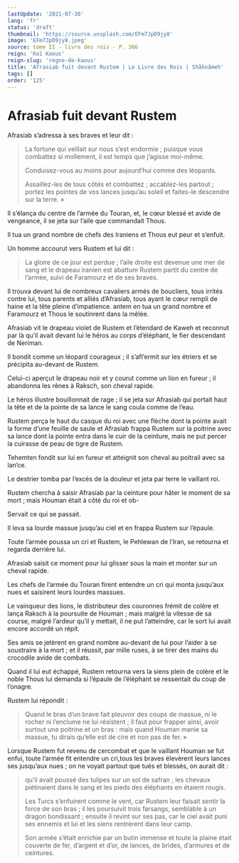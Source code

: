 ```yaml
---
lastUpdate: '2021-07-30'
lang: 'fr'
status: 'draft'
thumbnail: 'https://source.unsplash.com/EFm7JpD9jy8'
image: 'EFm7JpD9jy8.jpeg'
source: tome II - livre des rois - P. 366
reign: 'Keï Kaous'
reign-slug: 'regne-de-kaous'
title: 'Afrasiab fuit devant Rustem | Le Livre des Rois | Shâhnâmeh'
tags: []
order: '125'
---
```


<!-- LTeX: language=fr -->

# Afrasiab fuit devant Rustem

Afrasiab s’adressa à ses braves et leur dit :

> La fortune qui veillait sur nous s’est endormie ; puisque vous combattez si mollement, il est temps que j’agisse moi-même.
>
> Conduisez-vous au moins pour aujourd’hui comme des léopards.
>
> Assaillez-les de tous côtés et combattez ; accablez-les partout ; portez les pointes de vos lances jusqu’au soleil et faites-le descendre sur la terre. »

Il s’élança du centre de l’armée du Touran, et, le cœur blessé et avide de vengeance, il se jeta sur l’aile que commandait Thous.

Il tua un grand nombre de chefs des Iraniens et Thous eut peur et s’enfuit.

Un homme accourut vers Rustem et lui dit :

> La gloire de ce jour est perdue ; l’aile droite est devenue une mer de sang et le drapeau iranien est abattum Rustem partit du centre de l’armée, suivi de Faramourz et de ses braves.

Il trouva devant lui de nombreux cavaliers armés de boucliers, tous irrités contre lui, tous parents et alliés d’Afrasiab, tous ayant le cœur rempli de haine et la tête pleine d’impatience. antem en tua un grand nombre et Faramourz et Thous le soutinrent dans la mêlée.

Afrasiab vit le drapeau violet de Rustem et l’étendard de Kaweh et reconnut par là qu’il avait devant lui le héros au corps d’éléphant, le fier descendant de Neriman.

Il bondit comme un léopard courageux ; il s’afl’ermit sur les étriers et se précipita au-devant de Rustem.

Celui-ci aperçut le drapeau noir et y courut comme un lion en fureur ; il abandonna les rênes à Raksch, son cheval rapide.

Le héros illustre bouillonnait de rage ; il se jeta sur Afrasiab qui portait haut la tête et de la pointe de sa lance le sang coula comme de l’eau.

Rustem perça le haut du casque du roi avec une flèche dont la pointe avait la forme d’une feuille de saule et Afrasiab frappa Rustem sur la poitrine avec sa lance dont la pointe entra dans le cuir de la ceinture, mais ne put percer la cuirasse de peau de tigre de Rustem.

Tehemten fondit sur lui en fureur et atteignit son cheval au poitrail avec sa lan’ce.

Le destrier tomba par l’excès de la douleur et jeta par terre le vaillant roi.

Rustem chercha à saisir Afrasiab par la ceinture pour hâter le moment de sa mort ; mais Houman était à côté du roi et ob-

Servait ce qui se passait.

Il leva sa lourde massue jusqu’au ciel et en frappa Rustem sur l’épaule.

Toute l’armée poussa un cri et Rustem, le Pehlewan de l’Iran, se retourna et regarda derrière lui.

Afrasiab saisit ce moment pour lui glisser sous la main et monter sur un cheval rapide.

Les chefs de l’armée du Touran firent entendre un cri qui monta jusqu’aux nues et saisirent leurs lourdes massues.

Le vainqueur des lions, le distributeur des couronnes frémit de colère et lança Raksch à la poursuite de Houman ; mais malgré la vitesse de sa course, malgré l’ardeur qu’il y mettait, il ne put l’atteindre, car le sort lui avait encore accordé un répit.

Ses amis se jetèrent en grand nombre au-devant de lui pour l’aider à se soustraire à la mort ; et il réussit, par mille ruses, à se tirer des mains du crocodile avide de combats.

Quand il lui eut échappé, Rustem retourna vers la siens plein de colère et le noble Thous lui demanda si l’épaule de l’éléphant se ressentait du coup de l’onagre.

Rustem lui répondit :

> Quand le bras d’un brave fait pleuvoir des coups de massue, ni le rocher ni l’enclume ne lui résistent ; il faut pour frapper ainsi, avoir surtout une poitrine et un bras : mais quand Houman manie sa massue, tu dirais qu’elle est de cire et non pas de fer. »

Lorsque Rustem fut revenu de cercombat et que le vaillant Houman se fut enfui, toute l’armée fit entendre un cri,tous les braves élevèrent leurs lances ses jusqu’aux nues ; on ne voyait partout que tués et blessés, on aurait dit :

> qu’il avait poussé des tulipes sur un sol de safran ; les chevaux piétinaient dans le sang et les pieds des éléphants en étaient rougis.
>
> Les Turcs s’enfuirent comme le vent, car Rustem leur faisait sentir la force de son bras ; il les poursuivit trois farsangs, semblable à un dragon bondissant ; ensuite il revint sur ses pas, car le ciel avait puni ses ennemis et lui et les siens rentrèrent dans leur camp.
>
> Son armée s’était enrichie par un butin immense et toute la plaine était couverte de fer, d’argent et d’or, de lances, de brides, d’armures et de ceintures.
